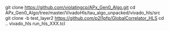 git clone https://github.com/violatingcp/APx_Gen0_Algo.git
cd APx_Gen0_Algo/tree/master/VivadoHls/tau_algo_unpacked/vivado_hls/src
git clone -b test_layer2 https://github.com/p2l1pfp/GlobalCorrelator_HLS
cd ..
vivado_hls run_hls_XXX.tcl

